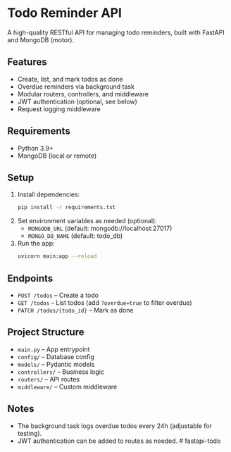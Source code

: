 # Todo Reminder API

A high-quality RESTful API for managing todo reminders, built with FastAPI and MongoDB (motor).

## Features
- Create, list, and mark todos as done
- Overdue reminders via background task
- Modular routers, controllers, and middleware
- JWT authentication (optional, see below)
- Request logging middleware

## Requirements
- Python 3.9+
- MongoDB (local or remote)

## Setup
1. Install dependencies:
   ```bash
   pip install -r requirements.txt
   ```
2. Set environment variables as needed (optional):
   - `MONGODB_URL` (default: mongodb://localhost:27017)
   - `MONGO_DB_NAME` (default: todo_db)
3. Run the app:
   ```bash
   uvicorn main:app --reload
   ```

## Endpoints
- `POST /todos` – Create a todo
- `GET /todos` – List todos (add `?overdue=true` to filter overdue)
- `PATCH /todos/{todo_id}` – Mark as done

## Project Structure
- `main.py` – App entrypoint
- `config/` – Database config
- `models/` – Pydantic models
- `controllers/` – Business logic
- `routers/` – API routes
- `middleware/` – Custom middleware

## Notes
- The background task logs overdue todos every 24h (adjustable for testing).
- JWT authentication can be added to routes as needed. # fastapi-todo
